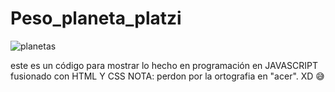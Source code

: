 # Peso_planeta_platzi

![planetas](https://user-images.githubusercontent.com/75713326/120085073-d1a9e100-c09a-11eb-9c2e-3bfde6f41c35.png)

este es un código para mostrar lo hecho en programación en JAVASCRIPT fusionado con HTML Y CSS
NOTA: perdon por la ortografia en "acer". XD 😅
